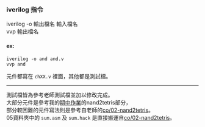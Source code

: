 ### iverilog 指令
iverilog -o 輸出檔名 輸入檔名  
vvp 輸出檔名
#### ex:
```
iverilog -o and and.v  
vvp and
```
元件都寫在 `chXX.v` 裡面，其他都是測試檔。

---

測試檔皆為參考老師測試檔並加以修改完成。  
大部分元件是參考我的[期中作業](https://github.com/dallas145/co111a)的nand2tetris部分，  
部分較困難的元件寫法則是參考自老師的[co/02-nand2tetris](https://gitlab.com/cccnqu111/co/-/tree/master/verilog/02-nand2tetris)。  
05資料夾中的 `sum.asm` 及 `sum.hack` 是直接搬運自[co/02-nand2tetris](https://gitlab.com/cccnqu111/co/-/tree/master/verilog/02-nand2tetris)。
